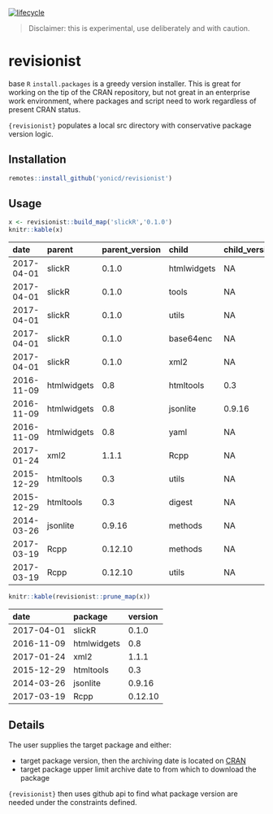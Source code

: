 
<!-- README.md is generated from README.Rmd. Please edit that file -->

[![lifecycle](https://img.shields.io/badge/lifecycle-experimental-orange.svg)](https://www.tidyverse.org/lifecycle/#experimental)

> Disclaimer: this is experimental, use deliberately and with caution.

# revisionist

base `R` `install.packages` is a greedy version installer. This is great
for working on the tip of the CRAN repository, but not great in an
enterprise work environment, where packages and script need to work
regardless of present CRAN status.

`{revisionist}` populates a local src directory with conservative
package version logic.

## Installation

``` r
remotes::install_github('yonicd/revisionist')
```

## Usage

``` r
x <- revisionist::build_map('slickR','0.1.0')
knitr::kable(x)
```

| date       | parent      | parent\_version | child       | child\_version |
| :--------- | :---------- | :-------------- | :---------- | :------------- |
| 2017-04-01 | slickR      | 0.1.0           | htmlwidgets | NA             |
| 2017-04-01 | slickR      | 0.1.0           | tools       | NA             |
| 2017-04-01 | slickR      | 0.1.0           | utils       | NA             |
| 2017-04-01 | slickR      | 0.1.0           | base64enc   | NA             |
| 2017-04-01 | slickR      | 0.1.0           | xml2        | NA             |
| 2016-11-09 | htmlwidgets | 0.8             | htmltools   | 0.3            |
| 2016-11-09 | htmlwidgets | 0.8             | jsonlite    | 0.9.16         |
| 2016-11-09 | htmlwidgets | 0.8             | yaml        | NA             |
| 2017-01-24 | xml2        | 1.1.1           | Rcpp        | NA             |
| 2015-12-29 | htmltools   | 0.3             | utils       | NA             |
| 2015-12-29 | htmltools   | 0.3             | digest      | NA             |
| 2014-03-26 | jsonlite    | 0.9.16          | methods     | NA             |
| 2017-03-19 | Rcpp        | 0.12.10         | methods     | NA             |
| 2017-03-19 | Rcpp        | 0.12.10         | utils       | NA             |

``` r
knitr::kable(revisionist::prune_map(x))
```

| date       | package     | version |
| :--------- | :---------- | :------ |
| 2017-04-01 | slickR      | 0.1.0   |
| 2016-11-09 | htmlwidgets | 0.8     |
| 2017-01-24 | xml2        | 1.1.1   |
| 2015-12-29 | htmltools   | 0.3     |
| 2014-03-26 | jsonlite    | 0.9.16  |
| 2017-03-19 | Rcpp        | 0.12.10 |

## Details

The user supplies the target package and either:

  - target package version, then the archiving date is located on
    [CRAN](https://cran.r-project.org/src/contrib/Archive)
  - target package upper limit archive date to from which to download
    the package

`{revisionist}` then uses github api to find what package version are
needed under the constraints defined.
